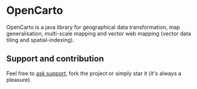 # OpenCarto
OpenCarto is a java library for geographical data transformation, map generalisation, multi-scale mapping and vector web mapping (vector data tiling and spatial-indexing).

## Support and contribution

Feel free to [ask support](https://github.com/jgaffuri/OpenCarto/issues/new), fork the project or simply star it (it's always a pleasure).
